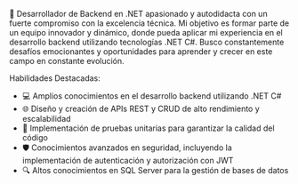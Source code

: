 🚀 Desarrollador de Backend en .NET apasionado y autodidacta con un fuerte compromiso con la excelencia técnica. Mi objetivo es formar parte de un equipo innovador y dinámico, donde pueda aplicar mi experiencia en el desarrollo backend utilizando tecnologías .NET C#. Busco constantemente desafíos emocionantes y oportunidades para aprender y crecer en este campo en constante evolución.

Habilidades Destacadas:

- 💻 Amplios conocimientos en el desarrollo backend utilizando .NET C#
- 🌐 Diseño y creación de APIs REST y CRUD de alto rendimiento y escalabilidad
- 🤖 Implementación de pruebas unitarias para garantizar la calidad del código
- 🛡️ Conocimientos avanzados en seguridad, incluyendo la implementación de autenticación y autorización con JWT
- 🔍 Altos conocimientos en SQL Server para la gestión de bases de datos
